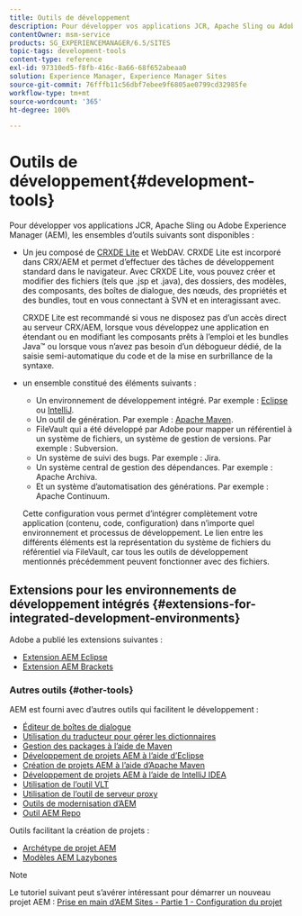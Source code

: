 ```yaml
---
title: Outils de développement
description: Pour développer vos applications JCR, Apache Sling ou Adobe Experience Manager, plusieurs ensembles d’outils sont disponibles.
contentOwner: msm-service
products: SG_EXPERIENCEMANAGER/6.5/SITES
topic-tags: development-tools
content-type: reference
exl-id: 97310ed5-f8fb-416c-8a66-68f652abeaa0
solution: Experience Manager, Experience Manager Sites
source-git-commit: 76fffb11c56dbf7ebee9f6805ae0799cd32985fe
workflow-type: tm+mt
source-wordcount: '365'
ht-degree: 100%

---
```


# Outils de développement{#development-tools}

Pour développer vos applications JCR, Apache Sling ou Adobe Experience Manager (AEM), les ensembles d’outils suivants sont disponibles :

* Un jeu composé de [CRXDE Lite](/help/sites-developing/developing-with-crxde-lite.md) et WebDAV. CRXDE Lite est incorporé dans CRX/AEM et permet d’effectuer des tâches de développement standard dans le navigateur. Avec CRXDE Lite, vous pouvez créer et modifier des fichiers (tels que .jsp et .java), des dossiers, des modèles, des composants, des boîtes de dialogue, des nœuds, des propriétés et des bundles, tout en vous connectant à SVN et en interagissant avec.

  CRXDE Lite est recommandé si vous ne disposez pas d’un accès direct au serveur CRX/AEM, lorsque vous développez une application en étendant ou en modifiant les composants prêts à l’emploi et les bundles Java™ ou lorsque vous n’avez pas besoin d’un débogueur dédié, de la saisie semi-automatique du code et de la mise en surbrillance de la syntaxe.

* un ensemble constitué des éléments suivants :
   * Un environnement de développement intégré. Par exemple : [Eclipse](/help/sites-developing/howto-projects-eclipse.md) ou [IntelliJ](/help/sites-developing/ht-intellij.md).
   * Un outil de génération. Par exemple : [Apache Maven](/help/sites-developing/ht-projects-maven.md).
   * FileVault qui a été développé par Adobe pour mapper un référentiel à un système de fichiers, un système de gestion de versions. Par exemple : Subversion.
   * Un système de suivi des bugs. Par exemple : Jira.
   * Un système central de gestion des dépendances. Par exemple : Apache Archiva.
   * Et un système d’automatisation des générations. Par exemple : Apache Continuum.

  Cette configuration vous permet d’intégrer complètement votre application (contenu, code, configuration) dans n’importe quel environnement et processus de développement. Le lien entre les différents éléments est la représentation du système de fichiers du référentiel via FileVault, car tous les outils de développement mentionnés précédemment peuvent fonctionner avec des fichiers.

## Extensions pour les environnements de développement intégrés {#extensions-for-integrated-development-environments}

Adobe a publié les extensions suivantes :

* [Extension AEM Eclipse](/help/sites-developing/aem-eclipse.md)
* [Extension AEM Brackets](/help/sites-developing/aem-brackets.md)

### Autres outils {#other-tools}

AEM est fourni avec d’autres outils qui facilitent le développement :

* [Éditeur de boîtes de dialogue](/help/sites-developing/dialog-editor.md)
* [Utilisation du traducteur pour gérer les dictionnaires](/help/sites-developing/i18n-translator.md)
* [Gestion des packages à l’aide de Maven](/help/sites-developing/vlt-mavenplugin.md)
* [Développement de projets AEM à l’aide d’Eclipse](/help/sites-developing/howto-projects-eclipse.md)
* [Création de projets AEM à l’aide d’Apache Maven](/help/sites-developing/ht-projects-maven.md)
* [Développement de projets AEM à l’aide de IntelliJ IDEA](/help/sites-developing/ht-intellij.md)
* [Utilisation de l’outil VLT](/help/sites-developing/ht-vlttool.md)
* [Utilisation de l’outil de serveur proxy](/help/sites-developing/ht-proxy-server.md)
* [Outils de modernisation d’AEM](/help/sites-developing/modernization-tools.md)
* [Outil AEM Repo](/help/sites-developing/aem-repo-tool.md)

Outils facilitant la création de projets :

* [Archétype de projet AEM](https://github.com/adobe/aem-project-archetype)
* [Modèles AEM Lazybones](https://github.com/Adobe-Consulting-Services/lazybones-aem-templates)

>[!NOTE]
>
>Le tutoriel suivant peut s’avérer intéressant pour démarrer un nouveau projet AEM :
>[Prise en main d’AEM Sites - Partie 1 - Configuration du projet](https://helpx.adobe.com/fr/experience-manager/kt/sites/using/getting-started-wknd-tutorial-develop/part1.html)
